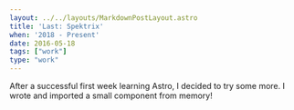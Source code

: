 ```yaml
---
layout: ../../layouts/MarkdownPostLayout.astro
title: 'Last: Spektrix'
when: '2018 - Present'
date: 2016-05-18
tags: ["work"]
type: "work"
---
```

After a successful first week learning Astro, I decided to try some more. I wrote and imported a small component from memory!